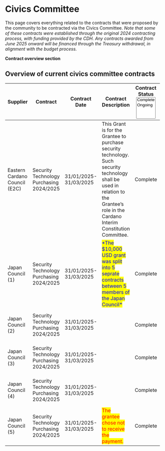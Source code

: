 # Civics Committee

This page covers everything related to the contracts that were proposed by the community to be contracted via the Civics Committee. _Note that some of these contracts were established through the original 2024 contracting process, with funding provided by the CDH. Any contracts awarded from June 2025 onward will be financed through the Treasury withdrawal, in alignment with the budget process._

**Contract overview section**

## Overview of current civics committee contracts

<table><thead><tr><th width="152">Supplier</th><th width="152">Contract</th><th width="132">Contract Date</th><th width="332">Contract Description </th><th>Contract Status<select multiple><option value="r9VTAmUdVqCs" label="Complete" color="blue"></option><option value="G3OIWsJKPhPU" label="Ongoing" color="blue"></option></select></th><th>Contract Amount</th></tr></thead><tbody><tr><td>Eastern Cardano Council (E2C)</td><td>Security Technology Purchasing 2024/2025</td><td>31/01/2025-31/03/2025</td><td>This Grant is for the Grantee to purchase security technology. Such security technology shall be used in relation to the Grantee’s role in the Cardano Interim Constitution Committee.</td><td><span data-option="r9VTAmUdVqCs">Complete</span></td><td>$10,000 USD equivalent paid in ada</td></tr><tr><td>Japan Council (1)</td><td>Security Technology Purchasing 2024/2025</td><td>31/01/2025-31/03/2025</td><td><mark style="color:blue;">*The $10,000 USD grant was split into 5 seprate contracts between 5 members of the Japan Council*</mark>  </td><td><span data-option="r9VTAmUdVqCs">Complete</span></td><td>$2,000 USD equivalent paid in ada</td></tr><tr><td>Japan Council (2)</td><td>Security Technology Purchasing 2024/2025</td><td>31/01/2025-31/03/2025</td><td></td><td><span data-option="r9VTAmUdVqCs">Complete</span></td><td>$2,000 USD equivalent paid in ada</td></tr><tr><td>Japan Council (3)</td><td>Security Technology Purchasing 2024/2025</td><td>31/01/2025-31/03/2025</td><td></td><td><span data-option="r9VTAmUdVqCs">Complete</span></td><td>$2,000 USD equivalent paid in ada</td></tr><tr><td>Japan Council (4)</td><td>Security Technology Purchasing 2024/2025</td><td>31/01/2025-31/03/2025</td><td></td><td><span data-option="r9VTAmUdVqCs">Complete</span></td><td>$2,000 USD equivalent paid in ada</td></tr><tr><td>Japan Council (5)</td><td>Security Technology Purchasing 2024/2025</td><td>31/01/2025-31/03/2025</td><td><mark style="color:red;">The grantee chose not to receive the payment.</mark> </td><td><span data-option="r9VTAmUdVqCs">Complete</span></td><td>$2,000 USD equivalent paid in ada</td></tr></tbody></table>

